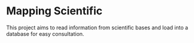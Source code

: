 # Mapping Scientific
This project aims to read information from scientific bases and load into a database for easy consultation. 
